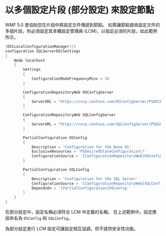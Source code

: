 # 以多個設定片段 (部分設定) 來設定節點

WMF 5.0 會協助您在片段中將設定文件傳遞到節點。 如需讓節點接收設定文件的多個片段，則必須設定其本機設定管理員 (LCM)，以指定必須的片段，如此範例所示。

```powershell
[DSCLocalConfigurationManager()]
configuration SQLServerDSCSettings
{
    Node localhost
    {
        Settings
        {
            ConfigurationModeFrequencyMins = 30
        }

        ConfigurationRepositoryWeb OSConfigServer
        {
            ServerURL = "https://corp.contoso.com/OSConfigServer/PSDSCPullServer.svc"
        }

        ConfigurationRepositoryWeb SQLConfigServer
        {
            ServerURL = "https://corp.contoso.com/SQLConfigServer/PSDSCPullServer.svc"
        }

        PartialConfiguration OSConfig
        {
            Description = 'Configuration for the Base OS'
            ExclusiveResources = 'PSDesiredStateConfiguration\*'
            ConfigurationSource = '[ConfigurationRepositoryWeb]OSConfigServer'
        }

        PartialConfiguration SQLConfig
        {
            Description = 'Configuration for the SQL Server'
            ConfigurationSource = '[ConfigurationRepositoryWeb]SQLConfigServer'
            DependsOn = '[PartialConfiguration]OSConfig'
        }
    }
}
```

在部分設定中，設定名稱必須符合 LCM 中定義的名稱。 在上述範例中，設定應該命名為 `OSConfig` 和 `SQLConfig`。

為部分設定進行 LCM 設定可讓設定相互協調，但不提供安全性功能。<!--HONumber=Mar16_HO2-->
